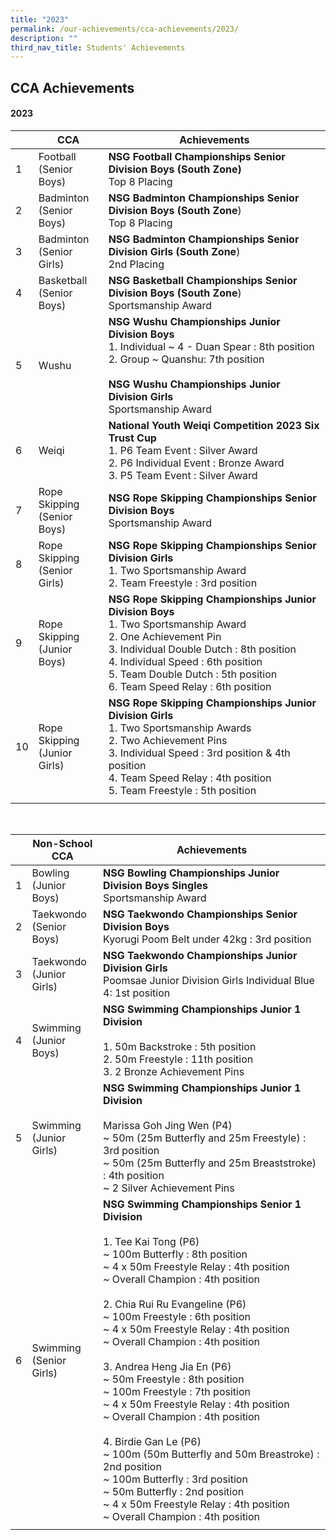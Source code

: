 ```yaml
---
title: "2023"
permalink: /our-achievements/cca-achievements/2023/
description: ""
third_nav_title: Students' Achievements
---
```

## CCA Achievements 

#### **2023**



|  | CCA| Achievements |
| -------- | -------- | -------- |
| 1   | Football <br>(Senior Boys)   |**NSG Football Championships Senior Division Boys (South Zone)** <br> Top 8 Placing|
|2|Badminton <br>(Senior Boys)|**NSG Badminton Championships Senior Division Boys (South Zone**)<br>Top 8 Placing|
|3|Badminton <br>(Senior Girls) |  **NSG Badminton Championships Senior Division Girls (South Zone**)<br>2nd Placing|
|4|Basketball<br> (Senior Boys)|  **NSG Basketball Championships Senior Division Boys (South Zone**)<br>Sportsmanship Award|
|5|Wushu|**NSG Wushu Championships Junior Division Boys**<br>1. Individual ~   4 - Duan Spear : 8th position<br>2. Group ~ Quanshu: 7th position<br><br>**NSG Wushu Championships Junior Division Girls**<br>Sportsmanship Award |
|6|Weiqi| **National Youth Weiqi Competition 2023 Six Trust Cup** <br>1. P6 Team Event : Silver Award<br>2. P6 Individual Event : Bronze Award<br>3. P5 Team Event : Silver Award <br>  |
|7|Rope Skipping <br>(Senior Boys)|**NSG Rope Skipping Championships Senior Division Boys**<br>Sportsmanship Award |
|8|Rope Skipping <br>(Senior Girls)|**NSG Rope Skipping Championships Senior Division Girls**<br>1. Two Sportsmanship Award<br>2. Team Freestyle : 3rd position<br>|
|9|Rope Skipping <br>(Junior Boys)|**NSG Rope Skipping Championships Junior Division Boys** <br>1. Two Sportsmanship Award<br>2. One Achievement Pin<br>3. Individual Double Dutch : 8th position<br>4. Individual Speed : 6th position<br>5. Team Double Dutch : 5th position<br>6. Team Speed Relay : 6th position|
|10|Rope Skipping<br> (Junior Girls)|**NSG Rope Skipping Championships Junior Division Girls** <br>1. Two Sportsmanship Awards<br>2. Two Achievement Pins<br>3. Individual Speed : 3rd position &amp;  4th position<br>4. Team Speed Relay : 4th position<br>5. Team Freestyle : 5th position |
||||

<br>

| | Non-School<br> CCA | Achievements|
| -------- | -------- | -------- |
| 1| Bowling <br> (Junior Boys)| **NSG Bowling Championships Junior Division Boys Singles**<br>Sportsmanship Award|
|2|Taekwondo <br> (Senior Boys)|**NSG Taekwondo Championships Senior Division Boys** <br> Kyorugi Poom Belt under 42kg : 3rd position |
|3|Taekwondo <br> (Junior Girls)|**NSG Taekwondo Championships Junior Division Girls**<br>Poomsae Junior Division Girls Individual Blue 4: 1st position|
|4|Swimming<br>(Junior Boys)|**NSG Swimming Championships Junior 1 Division**<br><br>1. 50m Backstroke : 5th position<br>2. 50m Freestyle : 11th position <br>3. 2 Bronze Achievement Pins|
|5|Swimming<br>(Junior Girls)|**NSG Swimming Championships Junior 1 Division**<br><br>Marissa Goh Jing Wen (P4)<br>~ 50m (25m Butterfly and 25m Freestyle) : 3rd position <br>~ 50m (25m Butterfly and 25m Breaststroke) : 4th position <br>~ 2 Silver Achievement Pins |
|6|Swimming<br>(Senior Girls)|**NSG Swimming Championships Senior 1 Division**<br><br>1. Tee Kai Tong (P6)<br>~ 100m Butterfly : 8th position <br>~ 4 x 50m Freestyle Relay : 4th position <br> ~ Overall  Champion : 4th position<br><br>2. Chia Rui Ru Evangeline (P6) <br>~ 100m Freestyle : 6th position<br>~ 4 x 50m Freestyle Relay : 4th position  <br> ~ Overall  Champion : 4th position<br><br>3. Andrea Heng Jia En (P6) <br> ~ 50m Freestyle : 8th position <br>~ 100m Freestyle : 7th position <br>~ 4 x 50m Freestyle Relay : 4th position <br>~ Overall Champion : 4th position <br><br>4. Birdie Gan Le (P6) <br>~ 100m (50m Butterfly and 50m Breastroke) : 2nd position <br>~ 100m Butterfly : 3rd position<br>~ 50m Butterfly : 2nd position<br>~ 4 x 50m Freestyle Relay : 4th position <br> ~ Overall Champion : 4th position |
||||
